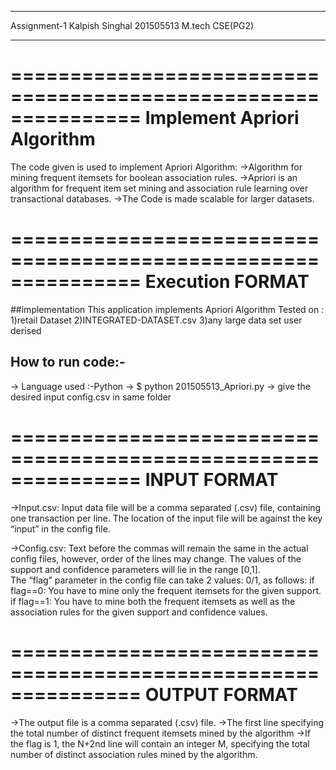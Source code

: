 ______________________________________________________________________________________________
Assignment-1
Kalpish Singhal
201505513
M.tech CSE(PG2)
______________________________________________________________________________________________

===============================================================
 Implement Apriori Algorithm  
===============================================================
The code given is used to implement Apriori Algorithm:
->Algorithm for mining frequent itemsets for boolean association rules.
->Apriori is an algorithm for frequent item set mining and association rule learning over transactional databases.
->The Code is made scalable for larger datasets.


===============================================================
                      Execution  FORMAT
===============================================================
##implementation 
This application implements Apriori Algorithm Tested on :
1)retail Dataset
2)INTEGRATED-DATASET.csv
3)any large data set user derised 

## How to run code:-
-> Language used :-Python
-> $ python 201505513_Apriori.py
-> give the desired input config.csv in same folder


===============================================================
                  INPUT FORMAT
===============================================================
->Input.csv: 
Input data file will be a comma separated (.csv) file, containing one transaction per line. 
The location of the input file will be against the key “input” in the config file. 

->Config.csv: 
Text before the commas will remain the same in the actual config files, however, order of the 
lines may change. The values of the support and confidence parameters will lie in the range 
[0,1].  
The “flag” parameter in the config file can take 2 values: 0/1, as follows: 
if flag==0: 
You have to mine only the frequent itemsets for the given support. 
if flag==1: 
You have to mine both the frequent itemsets as well as the association rules for the 
given  support and confidence values. 


===============================================================
                      OUTPUT FORMAT
===============================================================
->The output file is a comma separated (.csv) file. 
->The first line specifying the total number of distinct frequent itemsets mined by the algorithm
->If the flag is 1, the N+2nd line will contain an integer M, specifying the total number of distinct association rules mined by the algorithm.
